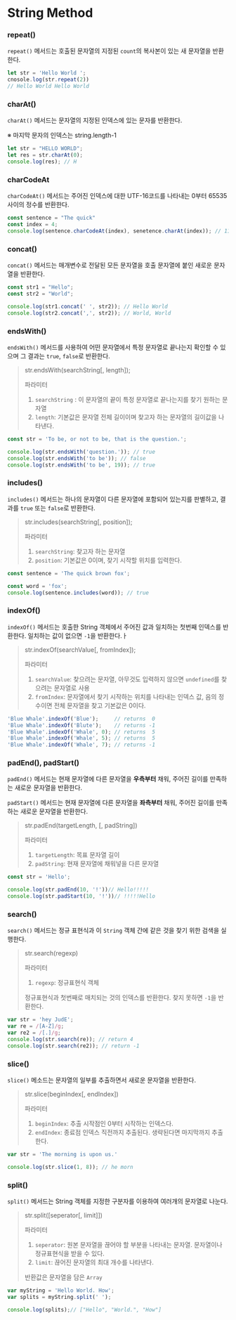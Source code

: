 # String Method

### repeat()

`repeat()` 메서드는 호출된 문자열의 지정된 `count`의 복사본이 있는 새 문자열을 반환한다.

```javascript
let str = 'Hello World ';
cnosole.log(str.repeat(2))
// Hello World Hello World
```



### charAt()

`charAt()` 메서드는 문자열의 지정된 인덱스에 있는 문자를 반환한다.

※ 마지막 문자의 인덱스는 string.length-1

```javascript
let str = "HELLO WORLD";
let res = str.charAt(0);
console.log(res); // H
```



### charCodeAt

`charCodeAt()` 메서드는 주어진 인덱스에 대한 UTF-16코드를 나타내는 0부터 65535사이의 정수를 반환한다.

```javascript
const sentence = "The quick"
const index = 4;
console.log(sentence.charCodeAt(index), senetence.charAt(index)); // 113 q
```



### concat()

`concat()` 메서드는 매개변수로 전달된 모든 문자열을 호출 문자열에 붙인 새로운 문자열을 반환한다.

```javascript
const str1 = "Hello";
const str2 = "World";

console.log(str1.concat(' ', str2)); // Hello World
console.log(str2.concat(',', str2)); // World, World
```



### endsWith()

`endsWith()` 메서드를 사용하여 어떤 문자열에서 특정 문자열로 끝나는지 확인할 수 있으며 그 결과는 `true`, `false`로 반환한다.

> str.endsWith(searchString[, length]);
>
> 파라미터
>
> 1. `searchString` : 이 문자열의 끝이 특정 문자열로 끝나는지를 찾기 원하는 문자열
> 2. `length`: 기본값은 문자열 전체 길이이며 찾고자 하는 문자열의 길이값을 나타낸다.

```javascript
const str = 'To be, or not to be, that is the question.';

console.log(str.endsWith('question.')); // true
console.log(str.endsWith('to be')); // false
console.log(str.endsWith('to be', 19)); // true
```



### includes()

`includes()` 메서드는 하나의 문자열이 다른 문자열에 포함되어 있는지를 판별하고, 결과를 `true` 또는 `false`로 반환한다.

> str.includes(searchString[, position]);
>
> 파라미터
>
> 1. `searchString`: 찾고자 하는 문자열
> 2. `position`: 기본값은 0이며, 찾기 시작할 위치를 입력한다.

```javascript
const sentence = 'The quick brown fox';

const word = 'fox';
console.log(sentence.includes(word)); // true
```



### indexOf()

`indexOf()` 메서드는 호출한 String 객체에서 주어진 값과 일치하는 첫번째 인덱스를 반환한다. 일치하는 값이 없으면 `-1`을 반환한다.ㅏ

> str.indexOf(searchValue[, fromIndex]);
>
> 파라미터
>
> 1. `searchValue`: 찾으려는 문자열, 아무것도 입력하지 않으면 `undefined`를 찾으려는 문자열로 사용
> 2. `fromIndex`: 문자열에서 찾기 시작하는 위치를 나타내는 인덱스 값, 음의 정수이면 전체 문자열을 찾고 기본값은 0이다.

```javascript
'Blue Whale'.indexOf('Blue');     // returns  0
'Blue Whale'.indexOf('Blute');    // returns -1
'Blue Whale'.indexOf('Whale', 0); // returns  5
'Blue Whale'.indexOf('Whale', 5); // returns  5
'Blue Whale'.indexOf('Whale', 7); // returns -1
```



### padEnd(), padStart()

`padEnd()` 메서드는 현재 문자열에 다른 문자열을 **우측부터** 채워, 주어진 길이를 만족하는 새로운 문자열을 반환한다. 

`padStart()` 메서드는 현재 문자열에 다른 문자열을 **좌측부터** 채워, 주어진 길이를 만족하는 새로운 문자열을 반환한다. 

> str.padEnd(targetLength, [, padString])
>
> 파라미터
>
> 1. `targetLength`: 목표 문자열 길이
> 2. `padString`: 현재 문자열에 채워넣을 다른 문자열

```javascript
const str = 'Hello';

console.log(str.padEnd(10, '!'))// Hello!!!!!
console.log(str.padStart(10, '!'))// !!!!!Hello
```



### search()

`search()` 메서드는 정규 표현식과 이 `String` 객체 간에 같은 것을 찾기 위한 검색을 실행한다.

> str.search(regexp)
>
> 파라미터
>
> 1. `regexp`: 정규표현식 객체
>
> 정규표현식과 첫번째로 매치되는 것의 인덱스를 반환한다. 찾지 못하면 `-1`을 반환한다.

```javascript
var str = 'hey JudE';
var re = /[A-Z]/g;
var re2 = /[.]/g;
console.log(str.search(re)); // return 4
console.log(str.search(re2)); // return -1
```



### slice()

`slice()` 메소드는 문자열의 일부를 추출하면서 새로운 문자열을 반환한다.

> str.slice(beginIndex[, endIndex])
>
> 파라미터
>
> 1. `beginIndex`: 추출 시작점인 0부터 시작하는 인덱스다.
> 2. `endIndex`: 종료점 인덱스 직전까지 추출된다. 생략된다면 마지막까지 추출한다.

```javascript
var str = 'The morning is upon us.'

console.log(str.slice(1, 8)); // he morn
```



### split()

`split()` 메서드는 String 객체를 지정한 구분자를 이용하여 여러개의 문자열로 나눈다.

> str.split([seperator[, limit]])
>
> 파라미터
>
> 1. `seperator`: 원본 문자열을 끊어야 할 부분을 나타내는 문자열. 문자열이나 정규표현식을 받을 수 있다.
> 2. `limit`: 끊어진 문자열의 최대 개수를 나타낸다.
>
> 반환값은 문자열을 담은 `Array`

```javascript
var myString = 'Hello World. How';
var splits = myString.split(' ');

console.log(splits);// ["Hello", "World.", "How"]
```

